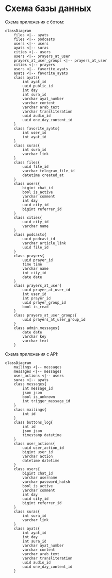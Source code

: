 <!---
The MIT License (MIT).

Copyright (c) 2018-2025 Almaz Ilaletdinov <a.ilaletdinov@yandex.ru>

Permission is hereby granted, free of charge, to any person obtaining a copy
of this software and associated documentation files (the "Software"), to deal
in the Software without restriction, including without limitation the rights
to use, copy, modify, merge, publish, distribute, sublicense, and/or sell
copies of the Software, and to permit persons to whom the Software is
furnished to do so, subject to the following conditions:

The above copyright notice and this permission notice shall be included in all
copies or substantial portions of the Software.

THE SOFTWARE IS PROVIDED "AS IS", WITHOUT WARRANTY OF ANY KIND,
EXPRESS OR IMPLIED, INCLUDING BUT NOT LIMITED TO THE WARRANTIES OF
MERCHANTABILITY, FITNESS FOR A PARTICULAR PURPOSE AND NONINFRINGEMENT.
IN NO EVENT SHALL THE AUTHORS OR COPYRIGHT HOLDERS BE LIABLE FOR ANY CLAIM,
DAMAGES OR OTHER LIABILITY, WHETHER IN AN ACTION OF CONTRACT, TORT OR
OTHERWISE, ARISING FROM, OUT OF OR IN CONNECTION WITH THE SOFTWARE OR THE USE
OR OTHER DEALINGS IN THE SOFTWARE.
-->
# Схема базы данных

Схема приложения с ботом:

```mermaid
classDiagram
    files <|-- ayats
    files <|-- podcasts
    users <|-- users
    ayats <|-- suras
    cities <|-- users
    users <|-- prayers_at_user
    prayers_at_user_groups <|-- prayers_at_user
    cities <|-- prayers
    users <|-- favorite_ayats
    ayats <|-- favorite_ayats
    class ayats{
        int ayat_id
        uuid public_id
        int day
        int sura_id
        varchar ayat_number
        varchar content
        varchar arab_text
        varchar transliteration
        uuid audio_id
        uuid one_day_content_id
    }
    class favorite_ayats{
        int user_id
        int ayat_id
    }
    class suras{
        int sura_id
        varchar link
    }
    class files{
        uuid file_id
        varchar telegram_file_id
        datetime created_at
    }
    class users{
        bigint chat_id
        bool is_active
        varchar comment
        int day
        uuid city_id
        bigint referrer_id
    }
    class cities{
        uuid city_id
        varchar name
    }
    class podcasts{
        uuid podcast_id
        varchar article_link
        uuid file_id
    }
    class prayers{
        uuid prayer_id
        time time
        varchar name
        int city_id
        date date
    }
    class prayers_at_user{
        uuid prayer_at_user_id
        int user_id
        int prayer_id
        uuid prayer_group_id
        bool is_read
    }
    class prayers_at_user_groups{
        uuid prayers_at_user_group_id
    }
    class admin_messages{
        date date
        varchar key
        varchar text
    }
```

Схема приложения с API:

```mermaid
classDiagram
    mailings <|-- messages
    messages <|-- messages
    user_actions <|-- users
    suras <|-- ayats
    class messages{
        int message_id
        json json
        bool is_unknown
        int trigger_message_id
    }
    class mailings{
        int id
    }
    class buttons_log{
        int id
        json json
        timestamp datetime
    }
    class user_actions{
        uuid user_action_id
        bigint user_id
        varchar action
        datetime datetime
    }
    class users{
        bigint chat_id
        varchar username
        varchar password_hatsh
        bool is_active
        varchar comment
        int day
        uuid city_id
        bigint referrer_id
    }
    class suras{
        int sura_id
        varchar link
    }
    class ayats{
        int ayat_id
        int day
        int sura_id
        varchar ayat_number
        varchar content
        varchar arab_text
        varchar transliteration
        uuid audio_id
        uuid one_day_content_id
    }
```
